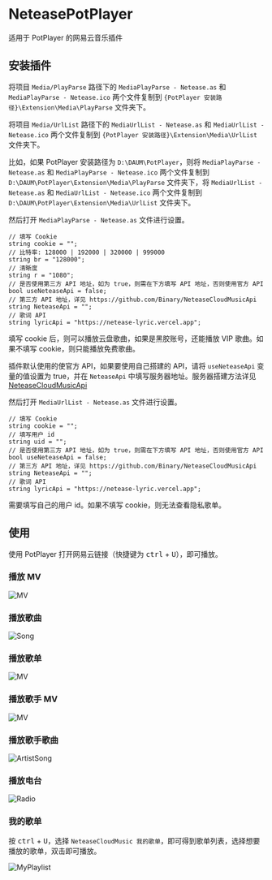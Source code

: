 # NeteasePotPlayer

适用于 PotPlayer 的网易云音乐插件

## 安装插件

将项目 `Media/PlayParse` 路径下的 `MediaPlayParse - Netease.as` 和 `MediaPlayParse - Netease.ico` 两个文件复制到 `{PotPlayer 安装路径}\Extension\Media\PlayParse` 文件夹下。

将项目 `Media/UrlList` 路径下的 `MediaUrlList - Netease.as` 和 `MediaUrlList - Netease.ico` 两个文件复制到 `{PotPlayer 安装路径}\Extension\Media\UrlList` 文件夹下。

比如，如果 PotPlayer 安装路径为 `D:\DAUM\PotPlayer`，则将 `MediaPlayParse - Netease.as` 和 `MediaPlayParse - Netease.ico` 两个文件复制到 `D:\DAUM\PotPlayer\Extension\Media\PlayParse` 文件夹下，将 `MediaUrlList - Netease.as` 和 `MediaUrlList - Netease.ico` 两个文件复制到 `D:\DAUM\PotPlayer\Extension\Media\UrlList` 文件夹下。

然后打开 `MediaPlayParse - Netease.as` 文件进行设置。

```AngelScript
// 填写 Cookie
string cookie = "";
// 比特率: 128000 | 192000 | 320000 | 999000
string br = "128000";
// 清晰度
string r = "1080";
// 是否使用第三方 API 地址，如为 true，则需在下方填写 API 地址，否则使用官方 API
bool useNeteaseApi = false;
// 第三方 API 地址，详见 https://github.com/Binary/NeteaseCloudMusicApi
string NeteaseApi = "";
// 歌词 API
string lyricApi = "https://netease-lyric.vercel.app";
```

填写 cookie 后，则可以播放云盘歌曲，如果是黑胶账号，还能播放 VIP 歌曲。如果不填写 cookie，则只能播放免费歌曲。

插件默认使用的使官方 API，如果要使用自己搭建的 API，请将 `useNeteaseApi` 变量的值设置为 true，并在 `NeteaseApi` 中填写服务器地址。服务器搭建方法详见 [NeteaseCloudMusicApi](https://github.com/Binaryify/NeteaseCloudMusicApi)

然后打开 `MediaUrlList - Netease.as` 文件进行设置。

```AngelScript
// 填写 Cookie
string cookie = "";
// 填写用户 id
string uid = "";
// 是否使用第三方 API 地址，如为 true，则需在下方填写 API 地址，否则使用官方 API
bool useNeteaseApi = false;
// 第三方 API 地址，详见 https://github.com/Binary/NeteaseCloudMusicApi
string NeteaseApi = "";
// 歌词 API
string lyricApi = "https://netease-lyric.vercel.app";
```

需要填写自己的用户 id。如果不填写 cookie，则无法查看隐私歌单。

## 使用

使用 PotPlayer 打开网易云链接（快捷键为 <kbd>ctrl</kbd> + <kbd>U</kbd>），即可播放。

### 播放 MV

![MV](https://cdn.jsdelivr.net/gh/chen310/NeteasePotPlayer/public/img/mv.png)

### 播放歌曲

![Song](https://cdn.jsdelivr.net/gh/chen310/NeteasePotPlayer/public/img/song.png)

### 播放歌单

![MV](https://cdn.jsdelivr.net/gh/chen310/NeteasePotPlayer/public/img/playlist.png)

### 播放歌手 MV

![MV](https://cdn.jsdelivr.net/gh/chen310/NeteasePotPlayer/public/img/artist_mv.png)

### 播放歌手歌曲

![ArtistSong](https://cdn.jsdelivr.net/gh/chen310/NeteasePotPlayer/public/img/artist_song.png)

### 播放电台

![Radio](https://cdn.jsdelivr.net/gh/chen310/NeteasePotPlayer/public/img/radio.png)

### 我的歌单

按 <kbd>ctrl</kbd> + <kbd>U</kbd>，选择 `NeteaseCloudMusic 我的歌单`，即可得到歌单列表，选择想要播放的歌单，双击即可播放。

![MyPlaylist](https://cdn.jsdelivr.net/gh/chen310/NeteasePotPlayer/public/img/my_playlist.png)